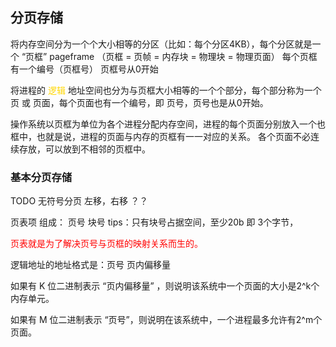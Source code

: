 ## 分页存储

将内存空间分为一个个大小相等的分区（比如：每个分区4KB），每个分区就是一个  “页框”       pageframe
（页框 = 页帧 = 内存块 = 物理块 = 物理页面）
每个页框有一个编号（页框号） 页框号从0开始

将进程的 <font style="color:gold">逻辑</font> 地址空间也分为与页框大小相等的一个个部分，每个部分称为一个 页 或 页面，每个页面也有一个编号，即 页号，页号也是从0开始。

操作系统以页框为单位为各个进程分配内存空间，进程的每个页面分别放入一个也框中，也就是说，进程的页面与内存的页框有一一对应的关系。
各个页面不必连续存放，可以放到不相邻的页框中。


### 基本分页存储


TODO 无符号分页 左移，右移  ？？

页表项 组成：  页号  块号  tips：只有块号占据空间，至少20b 即 3个字节，

<font style="color:red">页表就是为了解决页号与页框的映射关系而生的。</font>

逻辑地址的地址格式是：页号  页内偏移量

如果有 K 位二进制表示 “页内偏移量” ，则说明该系统中一个页面的大小是2^k个内存单元。

如果有 M 位二进制表示 “页号”，则说明在该系统中，一个进程最多允许有2^m个页面。



